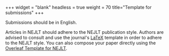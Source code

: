 +++
widget = "blank"
headless = true
weight = 70
title="Template for submissions"
+++


Submissions should be in English.

Articles in NEJLT should adhere to the NEJLT publication style. Authors are advised to consult and use the journal's [LaTeX](/nejlt.zip) template in order to adhere to the NEJLT style. You can also compose your paper directly using the [Overleaf Template for NEJLT](https://www.overleaf.com/latex/templates/nejlt-template/rfmptybjypry).

